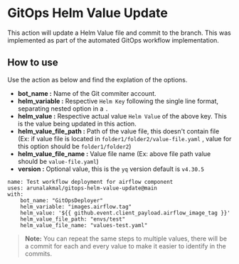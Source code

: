 # GitOps Helm Value Update

This action will update a Helm Value file and commit to the branch. This was implemented as part of the automated GitOps workflow implementation. 

## How to use 

Use the action as below and find the explation of the options.

- **bot_name :** Name of the Git commiter account.
- **helm_variable :** Respective `Helm Key` following the single line format, separating nested option in a `.`
- **helm_value :** Respective actual value `Helm Value` of the above key. This is the value being updated in this action.
- **helm_value_file_path :** Path of the value file, this doesn't contain file (Ex: if value file is located in `folder1/folder2/value-file.yaml` , value for this option should be `folder1/folder2`)
- **helm_value_file_name :** Value file name (Ex: above file path value should be `value-file.yaml`)
- **version :** Optional value, this is the `yq` version default is `v4.30.5`

```
name: Test workflow deployment for airflow component
uses: arunalakmal/gitops-helm-value-update@main
with:
    bot_name: "GitOpsDeployer"
    helm_variable: "images.airflow.tag"
    helm_value: '${{ github.event.client_payload.airflow_image_tag }}'
    helm_value_file_path: "envs/test"
    helm_value_file_name: "values-test.yaml"
```

> **Note:** You can repeat the same steps to multiple values, there will be a commit for each and every value to make it easier to identify in the commits. 